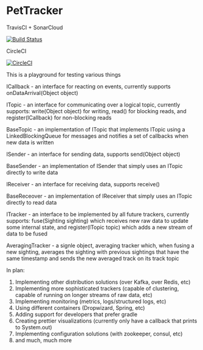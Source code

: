 # PetTracker

TravisCI + SonarCloud

[![Build Status](https://travis-ci.com/royshahaf/PetTracker.svg?branch=master)](https://travis-ci.com/royshahaf/PetTracker)

CircleCI

[![CircleCI](https://circleci.com/gh/royshahaf/PetTracker/tree/master.svg?style=svg)](https://circleci.com/gh/royshahaf/PetTracker/tree/master)

This is a playground for testing various things

ICallback - an interface for reacting on events, currently supports onDataArrival(Object object)

ITopic - an interface for communicating over a logical topic, currently supports: write(Object object) for writing, read() for blocking reads, and register(ICallback) for non-blocking reads

BaseTopic - an implementation of ITopic that implements ITopic using a LinkedBlockingQueue for messages and notifies a set of callbacks when new data is written

ISender - an interface for sending data, supports send(Object object)

BaseSender - an implementation of ISender that simply uses an ITopic directly to write data

IReceiver - an interface for receiving data, supports receive()

BaseReceover - an implementation of IReceiver that simply uses an ITopic directly to read data

ITracker - an interface to be implemented by all future trackers, currently supports: fuse(Sighting sighting) which receives new raw data to update some internal state, and register(ITopic topic) which adds a new stream of data to be fused

AveragingTracker - a signle object, averaging tracker which, when fusing a new sighting, averages the sighting with previous sightings that have the same timestamp and sends the new averaged track on its track topic


In plan:
1. Implementing other distribution solutions (over Kafka, over Redis, etc)
2. Implementing more sophisticated trackers (capable of clustering, capable of running on longer streams of raw data, etc)
3. Implementing monitoring (metrics, logs/structured logs, etc)
4. Using different containers (Dropwizard, Spring, etc)
5. Adding support for developers that prefer gradle
6. Creating prettier visualizations (currently only have a callback that prints to System.out)
7. Implementing configuration solutions (with zookeeper, consul, etc)
8. and much, much more
